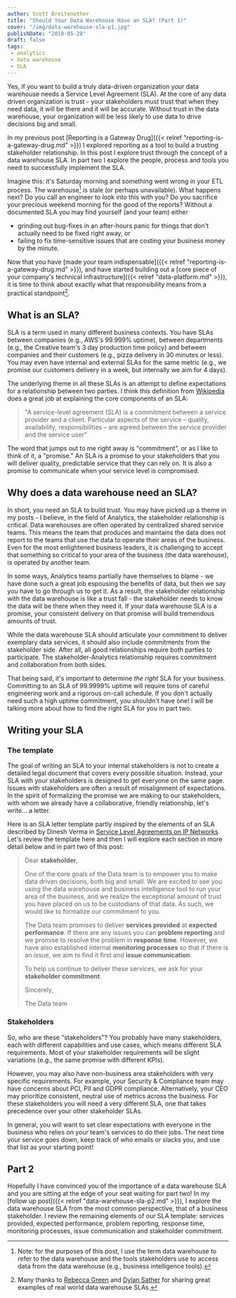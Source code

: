 ```yaml
---
author: Scott Breitenother
title: "Should Your Data Warehouse Have an SLA? (Part 1)"
cover: "/img/data-warehouse-sla-p1.jpg"
publishDate: "2018-05-28"
draft: false
tags: 
 - analytics
 - data warehouse
 - SLA
---
```


Yes, if you want to build a truly data-driven organization your data warehouse needs a Service Level Agreement (SLA). At the core of any data driven organization is trust - your stakeholders must trust that when they need data, it will be there and it will be accurate. Without trust in the data warehouse, your organization will be less likely to use data to drive decisions big and small.

In my previous post [Reporting is a Gateway Drug]({{< relref "reporting-is-a-gateway-drug.md" >}}) I explored reporting as a tool to build a trusting stakeholder relationship. In this post I explore trust through the concept of a data warehouse SLA. In part two I explore the people, process and tools you need to successfully implement the SLA.
<!--more-->

Imagine this: it's Saturday morning and something went wrong in your ETL process. The warehouse[^1] is stale (or perhaps unavailable). What happens next? Do you call an engineer to look into this with you? Do you sacrifice your precious weekend morning for the good of the reports? Without a documented SLA you may find yourself (and your team) either

* grinding out bug-fixes in an after-hours panic for things that don't actually need to be fixed right away, or
* failing to fix time-sensitive issues that are costing your business money by the minute.

Now that you have [made your team indispensable]({{< relref "reporting-is-a-gateway-drug.md" >}}), and have started building out a [core piece of your company's technical infrastructure]({{< relref "data-platform.md" >}}), it is time to think about exactly what that responsibility means from a practical standpoint[^2].

## What is an SLA?
SLA is a term used in many different business contexts. You have SLAs between companies (e.g., AWS's 99.999% uptime), between departments (e.g., the Creative team's 3 day production time policy) and between companies and their customers (e.g., pizza delivery in 30 minutes or less). You may even have internal and external SLAs for the same metric (e.g., we promise our customers delivery in a week, but internally we aim for 4 days).

The underlying theme in all these SLAs is an attempt to define expectations for a relationship between two parties. I think this definition from [Wikipedia](https://en.wikipedia.org/wiki/Service-level_agreement) does a great job at explaining the core components of an SLA:

 >"A service-level agreement (SLA) is a commitment between a service provider and a client. Particular aspects of the service – quality, availability, responsibilities – are agreed between the service provider and the service user"

The word that jumps out to me right away is "commitment", or as I like to think of it, a "promise." An SLA is a promise to your stakeholders that you will deliver quality, predictable service that they can rely on. It is also a promise to communicate when your service level is compromised.

## Why does a data warehouse need an SLA?
In short, you need an SLA to build trust. You may have picked up a theme in my posts - I believe, in the field of Analytics, the stakeholder relationship is critical. Data warehouses are often operated by centralized shared service teams. This means the team that produces and maintains the data does not report to the teams that use the data to operate their areas of the business. Even for the most enlightened business leaders, it is challenging to accept that something so critical to your area of the business (the data warehouse), is operated by another team.

In some ways, Analytics teams partially have themselves to blame - we have done such a great job espousing the benefits of data, but then we say you have to go through us to get it. As a result, the stakeholder relationship with the data warehouse is like a trust fall - the stakeholder needs to know the data will be there when they need it. If your data warehouse SLA is a promise, your consistent delivery on that promise will build tremendous amounts of trust.

While the data warehouse SLA should articulate your commitment to deliver exemplary data services, it should also include commitments from the stakeholder side. After all, all good relationships require both parties to participate. The stakeholder-Analytics relationship requires commitment and collaboration from both sides.

That being said, it's important to determine *the right* SLA for your business. Committing to an SLA of 99.9999% uptime will require tons of careful engineering work and a rigorous on-call schedule. If you don't actually need such a high uptime commitment, you shouldn't have one! I will be talking more about how to find the right SLA for you in part two.

## Writing your SLA

### The template
The goal of writing an SLA to your internal stakeholders is not to create a detailed legal document that covers every possible situation. Instead, your SLA with your stakeholders is designed to get everyone on the same page. Issues with stakeholders are often a result of misalignment of expectations. In the spirit of formalizing the promise we are making to our stakeholders, with whom we already have a collaborative, friendly relationship, let's write... a letter. 

Here is an SLA letter template partly inspired by the elements of an SLA described by Dinesh Verma in [Service Level Agreements on IP Networks](https://pdfs.semanticscholar.org/b526/8efaeac72624220bcdefa40cd44bf59aff90.pdf). Let's review the template here and then I will explore each section in more detail below and in part two of this post:

>Dear **stakeholder**,
>
>One of the core goals of the Data team is to empower you to make data driven decisions, both big and small. We are excited to see you using the data warehouse and business intelligence tool to run your area of the business, and we realize the exceptional amount of trust you have placed on us to be custodians of that data. As such, we would like to formalize our commitment to you. 
>
>The Data team promises to deliver **services provided** at **expected performance**. If there are any issues you can **problem reporting** and we promise to resolve the problem in **response time**. However, we have also established internal **monitoring processes** so that if there is an issue, we aim to find it first and **issue communication**.
>
>To help us continue to deliver these services, we ask for your **stakeholder commitment**.
>
>Sincerely,
>
>The Data team


### Stakeholders
So, who are these "stakeholders"? You probably have many stakeholders, each with different capabilities and use cases, which means different SLA requirements. Most of your stakeholder requirements will be slight variations (e.g., the same promise with different KPIs).

However, you may also have non-business area stakeholders with very specific requirements. For example, your Security & Compliance team may have concerns about PCI, PII and GDPR compliance. Alternatively, your CEO may prioritize consistent, neutral use of metrics across the business. For these stakeholders you will need a very different SLA, one that takes precedence over your other stakeholder SLAs.

In general, you will want to set clear expectations with everyone in the business who relies on your team's services to do their jobs. The next time your service goes down, keep track of who emails or slacks you, and use that list as your starting point!

## Part 2
Hopefully I have convinced you of the importance of a data warehouse SLA and you are sitting at the edge of your seat waiting for part two! In my [follow up post]({{< relref "data-warehouse-sla-p2.md" >}}), I explore the data warehouse SLA from the most common perspective, that of a business stakeholder. I review the remaining elements of our SLA template: services provided, expected performance, problem reporting, response time, monitoring processes, issue communication and stakeholder commitment.

[^1]: Note: for the purposes of this post, I use the term data warehouse to refer to the data warehouse and the tools stakeholders use to access data from the data warehouse (e.g., business intelligence tools).
[^2]: Many thanks to [Rebecca Green](https://www.linkedin.com/in/rebecca-greene-31b98513/) and [Dylan Sather](https://www.linkedin.com/in/dylansather/) for sharing great examples of real world data warehouse SLAs.
